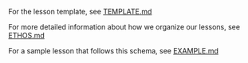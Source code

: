 For the lesson template, see [TEMPLATE.md](TEMPLATE.md)

For more detailed information about how we organize our lessons, see [ETHOS.md](ETHOS.md)

For a sample lesson that follows this schema, see [EXAMPLE.md](LESSON.md)